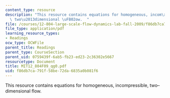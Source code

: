 ```yaml
---
content_type: resource
description: "This resource contains equations for homogeneous, incom\xADpressible,\
  \ two\u2013dimensional \uFB02ow.  "
file: /courses/12-804-large-scale-flow-dynamics-lab-fall-2009/f86db7ca791f58be72da6835a0b081f6_MIT12_804F09_qg0.pdf
file_type: application/pdf
learning_resource_types:
- Readings
ocw_type: OCWFile
parent_title: Readings
parent_type: CourseSection
parent_uid: 0759439f-6ab5-fb23-ed23-2c36302e5667
resourcetype: Document
title: MIT12_804F09_qg0.pdf
uid: f86db7ca-791f-58be-72da-6835a0b081f6
---
```

This resource contains equations for homogeneous, incom­pressible, two–dimensional ﬂow.  

